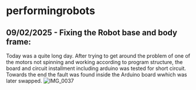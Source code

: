 # performingrobots

## 09/02/2025 - Fixing the Robot base and body frame:

Today was a quite long day. After trying to get around the problem of one of the motors not spinning and working according to program structure, the board and circuit installment including arduino was tested for short circuit. Towards the end the fault was found inside the Arduino board wwhich was later swapped.
![IMG_0037](https://github.com/user-attachments/assets/116b3d56-a87c-4361-bd25-9f7d26991ca8)

